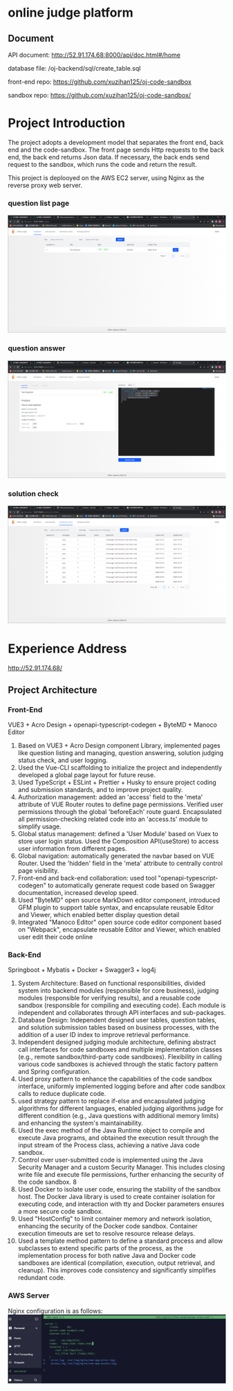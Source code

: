 # online judge platform 
## Document 
API document: http://52.91.174.68:8000/api/doc.html#/home

database file: /oj-backend/sql/create_table.sql

front-end repo: https://github.com/xuzihan125/oj-code-sandbox

sandbox repo: https://github.com/xuzihan125/oj-code-sandbox/

# Project Introduction
The project adopts a development model that separates the front end, back end and the code-sandbox. The front page sends Http requests to the back end, the back end returns Json data. If necessary, the back ends send request to the sandbox, which runs the code and return the result. 

This project is deplooyed on the AWS EC2 server, using Nginx as the reverse proxy web server.

### question list page 
![](doc/question_list.png)

### question answer
![](doc/question_answer.png)

### solution check
![](doc/solution_check.png)

# Experience Address
http://52.91.174.68/

## Project Architecture
### Front-End
VUE3 + Acro Design + openapi-typescript-codegen + ByteMD + Manoco Editor
1. Based on VUE3 + Acro Design component Library, implemented pages like question listing and managing, question answering, solution judging status check, and user logging.   
2. Used the Vue-CLI scaffolding to initialize the project and independently developed a global page layout for future reuse.
3. Used TypeScript + ESLint + Prettier + Husky to ensure project coding and submission standards, and to improve project quality.
4. Authorization management: added an 'access' field to the 'meta' attribute of VUE Router routes to define page permissions. Verified user permissions through the global 'beforeEach' route guard. Encapsulated all permission-checking related code into an 'access.ts' module to simplify usage.
5. Global status management: defined a 'User Module' based on Vuex to store user login status. Used the Composition API(useStore) to access user information from different pages. 
6. Global navigation: automatically generated the navbar based on VUE Router. Used the 'hidden' field in the 'meta' attribute to centrally control page visibility.
7. Front-end and back-end collaboration: used tool "openapi-typescript-codegen" to automatically generate request code based on Swagger documentation, increased develop speed.
9. Used "ByteMD" open source MarkDown editor component, introduced GFM plugin to support table syntax, and encapsulate reusable Editor and Viewer, which enabled better display question detail 
10. Integrated "Manoco Editor" open source code editor component based on "Webpack", encapsulate reusable Editor and Viewer, which enabled user edit their code online

### Back-End
Springboot + Mybatis + Docker + Swagger3 + log4j
1. System Architecture: Based on functional responsibilities, divided system into backend modules (responsible for core business), judging modules (responsible for verifying results), and a reusable code sandbox (responsible for compiling and executing code). Each module is independent and collaborates through API interfaces and sub-packages.
2. Database Design: Independent designed user tables, question tables, and solution submission tables based on business processes, with the addition of a user ID index to improve retrieval performance.
3. Independent designed judging module architecture, defining abstract call interfaces for code sandboxes and multiple implementation classes (e.g., remote sandbox/third-party code sandboxes). Flexibility in calling various code sandboxes is achieved through the static factory pattern and Spring configuration.
4. Used proxy pattern to enhance the capabilities of the code sandbox interface, uniformly implemented logging before and after code sandbox calls to reduce duplicate code.
5. used strategy pattern to replace if-else and encapsulated judging algorithms for different languages, enabled judging algorithms judge for different condition (e.g., Java questions with additional memory limits) and enhancing the system's maintainability.
6. Used the exec method of the Java Runtime object to compile and execute Java programs, and obtained the execution result through the input stream of the Process class, achieving a native Java code sandbox.
7. Control over user-submitted code is implemented using the Java Security Manager and a custom Security Manager. This includes closing write file and execute file permissions, further enhancing the security of the code sandbox. 8
8. Used Docker to isolate user code, ensuring the stability of the sandbox host. The Docker Java library is used to create container isolation for executing code, and interaction with tty and Docker parameters ensures a more secure code sandbox. 
9. Used "HostConfig" to limit container memory and network isolation, enhancing the security of the Docker code sandbox. Container execution timeouts are set to resolve resource release delays. 
10. Used a template method pattern to define a standard process and allow subclasses to extend specific parts of the process, as the implementation process for both native Java and Docker code sandboxes are identical (compilation, execution, output retrieval, and cleanup). This improves code consistency and significantly simplifies redundant code.

### AWS Server
Nginx configuration is as follows:
![](doc/nginx.png)


